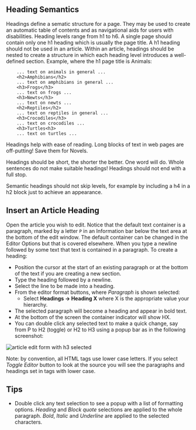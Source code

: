 <!-- Filename: J4.x:Article_Headings / Display title: Article: Edit - Headings -->

## Heading Semantics

Headings define a sematic structure for a page. They may be used to
create an automatic table of contents and as navigational aids for users
with disabilities. Heading levels range from h1 to h6. A single page
should contain only one h1 heading which is usually the page title. A h1
heading should not be used in an article. Within an article, headings
should be nested to create a structure in which each heading level
introduces a well-defined section. Example, where the h1 page title is
Animals:

```
    ... text on animals in general ...
    <h2>Amphibians</h2>
    ... text on amphibians in general ...
    <h3>Frogs</h3>
    ... text on frogs ...
    <h3>Newts</h3>
    ... text on newts ...
    <h2>Reptiles</h2>
    ... text on reptiles in general ...
    <h3>Crocodiles</h3>
    ... text on crocodiles ...
    <h3>Turtles<h3>
    ... text on turtles ...
```
Headings help with ease of reading. Long blocks of text in web pages are
off-putting! Save them for Novels.

Headings should be short, the shorter the better. One word will do.
Whole sentences do not make suitable headings! Headings should not end
with a full stop.

Semantic headings should not skip levels, for example by including a h4 in a
h2 block just to achieve an appearance.

## Insert an Article Heading

Open the article you wish to edit. Notice that the default text container is a 
paragraph, marked by a letter `P` in an Information bar below the text area
at the bottom of the edit window. The default container can be changed in the 
Editor Options but that is covered elsewhere. When you type a newline followed
by some text that text is contained in a paragraph. To create a heading:

- Position the cursor at the start of an existing paragraph or at the
  bottom of the text if you are creating a new section.
- Type the heading followed by a newline.
- Select the line to be made into a heading.
- From the editor format buttons, where *Paragraph* is shown selected:
  - Select **Headings → Heading X** where X is the appropriate value
    your hierarchy.
- The selected paragraph will become a heading and appear in bold text.
- At the bottom of the screen the container indicator will show HX.
- You can double click any selected text to make a quick change, say from 
  P to H2 (toggle) or H2 to H3 using a popup bar as in the following screenshot:

![article edit form with h3 selected](../../../en/images/articles/articles-edit-headings.png)

Note: by convention, all HTML tags use lower case letters. If you select
*Toggle Editor* button to look at the source you will see the paragraphs and
headings set in tags with lower case.

## Tips

- Double click any text selection to see a popup with a list of formatting
  options. *Heading* and *Block quote* selections are applied to the whole 
  paragraph. *Bold*, *Italic* and *Underline* are applied to the selected 
  characters.